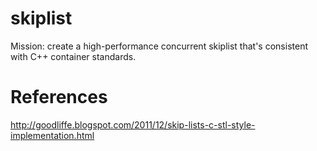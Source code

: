 skiplist
========

Mission: create a high-performance concurrent skiplist that's consistent with C++ container standards.



References
==========

http://goodliffe.blogspot.com/2011/12/skip-lists-c-stl-style-implementation.html
